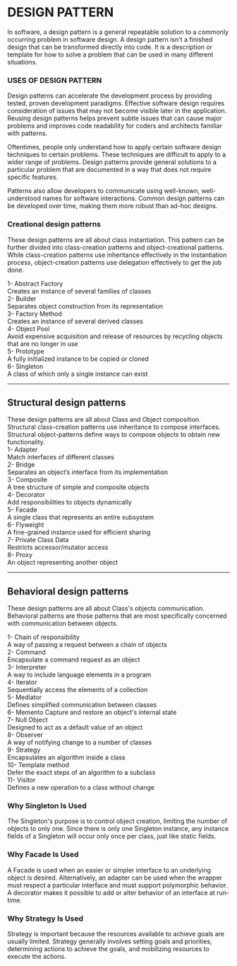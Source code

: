 # DESIGN PATTERN

In software, a design pattern is a general repeatable solution to a commonly occurring problem in software design. A design pattern isn't a finished design that can be transformed directly into code. It is a description or template for how to solve a problem that can be used in many different situations.


### USES OF DESIGN PATTERN
Design patterns can accelerate the development process by providing tested, proven development paradigms. Effective software design requires consideration of issues that may not become visible later in the application. Reusing design patterns helps prevent subtle issues that can cause major problems and improves code readability for coders and architects familiar with patterns.

Oftentimes, people only understand how to apply certain software design techniques to certain problems. These techniques are difficult to apply to a wider range of problems. Design patterns provide general solutions to a particular problem that are documented in a way that does not require specific features.

Patterns also allow developers to communicate using well-known, well-understood names for software interactions. Common design patterns can be developed over time, making them more robust than ad-hoc designs.

### Creational design patterns
These design patterns are all about class instantiation. This pattern can be further divided into class-creation patterns and object-creational patterns. While class-creation patterns use inheritance effectively in the instantiation process, object-creation patterns use delegation effectively to get the job done.

1- Abstract Factory \
Creates an instance of several families of classes \
2- Builder \
Separates object construction from its representation \
3- Factory Method \
Creates an instance of several derived classes \
4- Object Pool \
Avoid expensive acquisition and release of resources by recycling objects that are no longer in use \
5- Prototype \
A fully initialized instance to be copied or cloned \
6- Singleton \
A class of which only a single instance can exist 
 <hr/> 


## Structural design patterns
These design patterns are all about Class and Object composition. Structural class-creation patterns use inheritance to compose interfaces. Structural object-patterns define ways to compose objects to obtain new functionality. \
1- Adapter \
Match interfaces of different classes \
2- Bridge \
Separates an object’s interface from its implementation \
3- Composite \
A tree structure of simple and composite objects \
4- Decorator \
Add responsibilities to objects dynamically \
5- Facade \
A single class that represents an entire subsystem \
6- Flyweight \
A fine-grained instance used for efficient sharing \
7- Private Class Data \
Restricts accessor/mutator access \
8- Proxy \
An object representing another object 

<hr/>

## Behavioral design patterns
These design patterns are all about Class's objects communication. Behavioral patterns are those patterns that are most specifically concerned with communication between objects. 

1- Chain of responsibility \
A way of passing a request between a chain of objects \
2- Command \
Encapsulate a command request as an object \
3- Interpreter \
A way to include language elements in a program \
4- Iterator \
Sequentially access the elements of a collection \
5- Mediator \
Defines simplified communication between classes \
6- Memento
Capture and restore an object's internal state \
7- Null Object \
Designed to act as a default value of an object \
8- Observer \
A way of notifying change to a number of classes \
9- Strategy \
Encapsulates an algorithm inside a class \
10- Template method \
Defer the exact steps of an algorithm to a subclass \
11- Visitor \
Defines a new operation to a class without change 
<br/>


### Why Singleton Is Used
The Singleton's purpose is to control object creation, limiting the number of objects to only one. Since there is only one Singleton instance, any instance fields of a Singleton will occur only once per class, just like static fields. 

### Why Facade Is Used
A Facade is used when an easier or simpler interface to an underlying object is desired. Alternatively, an adapter can be used when the wrapper must respect a particular interface and must support polymorphic behavior. A decorator makes it possible to add or alter behavior of an interface at run-time. 

### Why Strategy Is Used
Strategy is important because the resources available to achieve goals are usually limited. Strategy generally involves setting goals and priorities, determining actions to achieve the goals, and mobilizing resources to execute the actions. 

